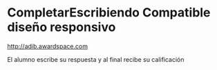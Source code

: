 CompletarEscribiendo
Compatible diseño responsivo
====================
http://adib.awardspace.com

El alumno escribe su respuesta y al final recibe su calificación
